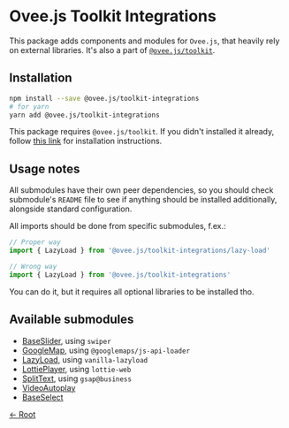 # Ovee.js Toolkit Integrations

This package adds components and modules for `Ovee.js`, that heavily rely on external libraries. It's also a part of [`@ovee.js/toolkit`](../core/README.md).

## Installation

```bash
npm install --save @ovee.js/toolkit-integrations
# for yarn
yarn add @ovee.js/toolkit-integrations
```

This package requires `@ovee.js/toolkit`. If you didn't installed it already, follow [this link](/packages/core/README.md#installation) for installation instructions.

## Usage notes

All submodules have their own peer dependencies, so you should check submodule's `README` file to see if anything should be installed additionally, alongside standard configuration.

All imports should be done from specific submodules, f.ex.:

```ts
// Proper way
import { LazyLoad } from '@ovee.js/toolkit-integrations/lazy-load'

// Wrong way
import { LazyLoad } from '@ovee.js/toolkit-integrations'
```

You can do it, but it requires all optional libraries to be installed tho.

## Available submodules

 - [BaseSlider](./base-slider/README.md), using `swiper`
 - [GoogleMap](./google-map/README.md), using `@googlemaps/js-api-loader`
 - [LazyLoad](./lazy-load/README.md), using `vanilla-lazyload`
 - [LottiePlayer](./lottie-player/README.md), using `lottie-web`
 - [SplitText](./split-text/README.md), using `gsap@business`
 - [VideoAutoplay](./video-autoplay/README.md)
 - [BaseSelect](./base-select/README.md)

[<- Root](/README.md)
